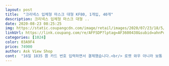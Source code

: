 ```yaml
---
layout: post 
title:  "크리넥스 입체형 마스크 대형 KF80, 1개입, 40개" 
description: 크리넥스 입체형 마스크 대형 ..
date: 2020-08-23 08:25:25 
img: https://static.coupangcdn.com/image/retail/images/2020/07/23/18/5/caa96b69-f648-4853-8876-e86b906e07d7.jpg 
linkUrl: https://link.coupang.com/re/AFFSDP?lptag=AF3600438&subid=ahnPublicAsk&pageKey=1866767478&itemId=3173007036&vendorItemId=71234622869&traceid=V0-113-16ce1cdd388ae2d5 
categories: [1024] 
color: 03A9F4 
price: 74900 
author: Ask View Shop 
cont:  "16일 1835 쯤 카드 번호 입력하면서 결제했습니다.<br/> 로켓 와우 아니라 보통 다음 날 오후에 도착하는데 이번엔 새벽에 왔네요.<br/> 주문한 지 12시간이 지나지 않아 도착했습니다.<br/><br/>80은 안 아파요.<br/><br/>80이 94보다 천이 얇고 덜 뻣뻣해서 그런 것 같습니다.<br/><br/>■ 가격  ₩43,880(1매입 40장)  쿠페이머니로 구매했어요.<br/><br/>■ 구매시간  8월14일(금) 0시22분<br/>■ 로켓배송  이 제품 처음 구매했을 때는 쿠팡비닐 포장이 되어 배송됐었는데<br/>■ 성인남자 일반적인 얼굴크기인 남편과 아들에게도 아주 잘 맞고,<br/>■ 성인여자 일반적인 얼굴크기보다 조금(?) 큰 저는 여유있게 잘 맞네요.<br/><br/>■ 차액보상  배송받은 다음날 ₩39,500이 되어 차액보상 신청, 쿠팡캐시로 환불<br/>가격변동이 심하니 잘 보고 저렴할 때 사세요.<br/><br/>같은 모양으로 눌려도 이 제품은 괜찮습니다.<br/><br/>겹쳐 놓으면 똑같은 크기인데<br/>귀 끈이 길지 않아서인 듯 합니다.<br/><br/>귀끈은 납작한 칼국수형으로 부드럽고 잘 늘어나는 편으로 귀도 전혀 아프지 않고,<br/>그동안 저는 남편과 아들은 쓰지 않아서 남아도는(?) 비말마스크를 사용했는데,<br/>그래도 피부에 뭐가 나거나 마스크에 특유의 이상한 냄새가 나지 않고 딱 안전하게 감싸줘서 좋습니다.<br/>가볍고 시원합니다.<br/><br/>그래서 별도의 조절 없이 착용합니다.<br/><br/>그리고 무엇보다도 안경에 김이 서리지 않아 좋네요.<br/><br/>급하시면 가격 생각않하고 사실수도 있지만 오는것도 쿠팡이 더 빨리 옵니다.<br/><br/>남편과 아들, 둘 다 귀가 아프지 않다고 해요.<br/><br/>눈 아래 부분 살이 아픈데 (다크 써클 부분?)<br/>다른 마스크 후기에서 차액보상 받았다는 분들이 계셔서<br/>더운 곳에 있으면 마스크 안에 습기가 차서 피부 건강에는 안 좋은 것 같습니다.<br/> 제 얼굴에서 분비되는 피지와 땀과 호흡으로 인한 습기가 범벅이 되어 트러블이 생깁니다.<br/> 이건 마스크 종류를 가리지 않네요.<br/> 면 마스크를 착용하고 생활할 수는 없어서 마스크를 자주 바꿔주고 있습니다.<br/> 돈 많이 들고 쓰레기 걱정되지만 지금은 이게 최선입니다.<br/><br/>드디어? 정상 제품 구입해서<br/>마스크 내피가 부드러워 피부에 닿는 느낌이 좋고,<br/>마스크 때문에 더 덥거나 하지 않고, 숨 쉬기 편하고 귀도 안 아파서 와 이거다!! 하면서 좋아하는 제품입니다.<br/><br/>마스크라고 크게 써있어요.<br/><br/>말랑말랑한 아래턱 부분을 찌르는 것도 같은데<br/>며칠째 확진자가 점점 늘어나고 있어서 불안한 마음에 저도 크리넥스 kf80 꺼내어 썼네요.<br/><br/>물건은 크리넥스 박스에 송장번호 붙여서 옵니다.<br/><br/>박스 훼손 상품을 42,560원에 구입해서 잘 사용하고 있었는데, 16일에 가격이 내려가서 39,500원이 된 걸 봤습니다.<br/> 다 쓰기 전에 꼭 사고 싶어서 16일 하루 종일 틈날 때마다 “크리넥스 KF80” 검색했습니다.<br/> 폰 들고 있다가 재입고 알림 받고 바로 구매했습니다.<br/><br/>박스 훼손 제품 사면 후기 못 쓰는데<br/>박스 훼손 제품 사용하면서 느낀 점을 적었습니다.<br/><br/>박스도 전 운이 좋아서 멀쩡한거지 그렇지 못한경<br/>배송받은 다음날 들어와 보니 가격이 떨어졌더라고요.<br/><br/>분명히 큰데, 커서 불편하지 않아요.<br/><br/>분실 위험이 있으니 받으면 바로 챙겨 집안으로 고고요.<br/><br/>비말마스크 만큼이나 얇고 새부리형이라 숨쉬기도 편하고,<br/>선물용 아니신 분들은 구매에 참고하시고 구매하셨으면 합니다.<br/> 마스크 봉지가 거의 좀 다 찌그러져서.<br/>.<br/>예쁘게 펴서오진 않습니다.<br/> 크리넥스마스크 그거 하나로 모든게 다 저는 괜찮지만 예민하신분은 구매에 신중하셨으면 합니다.<br/><br/>신기하죠.<br/><br/>어떤 마스크는 콧등을 아무리 잘 눌러도 안경에 김이 서려 불편했었거든요.<br/><br/>우가 많은듯 합니다.<br/> 인박스 없이 개별 포장해서 봉지채 오기때문에 저렇게 구겨져서 오는경우가 생기지만 저처럼 내가쓸거니깐.<br/><br/>이래서 크리넥스크리넥스 하는 거겠죠?!!^^<br/>이번엔 크리넥스 자체박스만으로 배송됐어요.<br/><br/>저 같은 분 계시면 망설이지 말고 신청하세요.<br/><br/>저는 KF94는 둘 다 얼굴이 아픕니다.<br/><br/>제가 땀이 너무 많아서.<br/>.<br/>밖에서 일하다보니 ㅠㅠ 쿠팡에서 착한가격에 도움을 많이 받고 있어요.<br/><br/>찜 목 록에 담고 구매하는게 편해요 장바구니 담아서 사는 방법도 있구요 .<br/>근대 장바구니가 제일 좋은데 장바구니 담기 힘드시면 이 방법도 좋습니다.<br/>물건구매창 바로 아래에 하트모양에 마우스 클릭하시고 마이쿠팡 가면 위쪽에 나의 찜목록 가시면 나와요 수시로 들어가 보시면 가격 저렴이때 사시면 될듯합니다.<br/> 전 그렇게 구매했어요 쿠팡 상담원 조정미님도 너무 친절하시고 쿠팡맨님 더운데 고생 많으신데 늘 감사하게 생각합니다.<br/> 더운데 크리넥스마스크 덕분에 조금 더 안전하게 그나마 시원하게 여름 보낼거같아요 다들 코로나 조심하세요 판매자님도 감사합니다.<br/><br/>차액보상 이런 거 보통 잘 해주지도 않고 해준다해도 복잡하지 않나요?<br/>참, 고마운 쿠팡입니다.<br/>^^<br/>첫 구매 후 지금까지 크리넥스kf80만 아주 잘 사용하고 있어요.<br/><br/>쿠팡비닐 포장은 안 됐지만, 박스는 깨끗한 상태로 40매 고이 잘 들어있었어요.<br/><br/>쿠팡은 고객센터에 문의글 남기니 묻지도 따지지도 않고 환불해준다네요.<br/><br/>쿠팡전담으로 하다가 택배사가 cj로 바뀌기도 합니다.<br/><br/>크리넥스 KF94 흰색, 검은색과<br/>헐렁한 느낌이 없어서 좋아요.<br/><br/>혹시나 받을 수 있을까 해서 신청했더니 쿠팡캐시로 환불될 거란 답변을 받았네요.<br/><br/>" 
---
```

